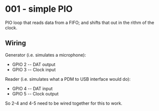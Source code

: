 # 001 - simple PIO

PIO loop that reads data from a FIFO; and shifts that out in the rithm of the clock.

## Wiring

Generator (i.e. simulates a microphone):

* GPIO 2 -- DAT output
* GPIO 3 -- Clock input

Reader (i.e. simulates what a PDM to USB interface would do):

* GPIO 4 -- DAT input
* GPIO 5 -- Clock output

So 2-4 and 4-5 need to be wired together for this to work.


